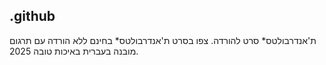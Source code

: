 ## .github

ת'אנדרבולטס* סרט להורדה.  צפו בסרט ת'אנדרבולטס* בחינם ללא הורדה עם תרגום מובנה בעברית באיכות טובה 2025.
